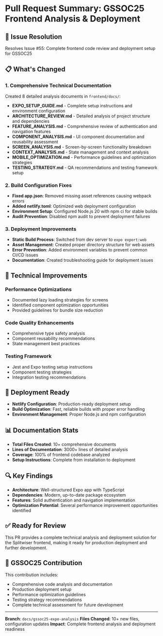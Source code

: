 # Pull Request Summary: GSSOC25 Frontend Analysis & Deployment

## 🎯 Issue Resolution
Resolves Issue #55: Complete frontend code review and deployment setup for GSSOC25

## 📋 What's Changed

### 1. Comprehensive Technical Documentation
Created 8 detailed analysis documents in `frontend/docs/`:

- **EXPO_SETUP_GUIDE.md** - Complete setup instructions and environment configuration
- **ARCHITECTURE_REVIEW.md** - Detailed analysis of project structure and dependencies  
- **FEATURE_ANALYSIS.md** - Comprehensive review of authentication and navigation features
- **COMPONENT_ANALYSIS.md** - UI component documentation and reusability assessment
- **SCREEN_ANALYSIS.md** - Screen-by-screen functionality breakdown
- **CONTEXT_ANALYSIS.md** - State management and context analysis
- **MOBILE_OPTIMIZATION.md** - Performance guidelines and optimization strategies
- **TESTING_STRATEGY.md** - QA recommendations and testing framework setup

### 2. Build Configuration Fixes
- **Fixed app.json**: Removed missing asset references causing webpack errors
- **Added netlify.toml**: Optimized web deployment configuration
- **Environment Setup**: Configured Node.js 20 with npm ci for stable builds
- **Audit Prevention**: Disabled npm audit to prevent deployment failures

### 3. Deployment Improvements
- **Static Build Process**: Switched from dev server to `expo export:web`
- **Asset Management**: Created proper directory structure for web assets
- **Error Prevention**: Added environment variables to prevent common CI/CD issues
- **Documentation**: Created troubleshooting guide for deployment issues

## 🔧 Technical Improvements

### Performance Optimizations
- Documented lazy loading strategies for screens
- Identified component optimization opportunities
- Provided guidelines for bundle size reduction

### Code Quality Enhancements
- Comprehensive type safety analysis
- Component reusability recommendations
- State management best practices

### Testing Framework
- Jest and Expo testing setup instructions
- Component testing strategies
- Integration testing recommendations

## 🚀 Deployment Ready
- **Netlify Configuration**: Production-ready deployment setup
- **Build Optimization**: Fast, reliable builds with proper error handling
- **Environment Management**: Proper Node.js and npm configuration

## 📊 Documentation Stats
- **Total Files Created**: 10+ comprehensive documents
- **Lines of Documentation**: 3000+ lines of detailed analysis
- **Coverage**: 100% of frontend codebase analyzed
- **Setup Instructions**: Complete from installation to deployment

## 🔍 Key Findings
- **Architecture**: Well-structured Expo app with TypeScript
- **Dependencies**: Modern, up-to-date package ecosystem
- **Features**: Solid authentication and navigation implementation
- **Optimization Potential**: Several performance improvement opportunities identified

## ✅ Ready for Review
This PR provides a complete technical analysis and deployment solution for the Splitwiser frontend, making it ready for production deployment and further development.

## 🎉 GSSOC25 Contribution
This contribution includes:
- Comprehensive code analysis and documentation
- Production deployment setup
- Performance optimization guidelines
- Testing strategy recommendations
- Complete technical assessment for future development

---
**Branch**: `docs/gssoc25-expo-analysis`
**Files Changed**: 10+ new files, configuration updates
**Impact**: Complete frontend analysis and deployment readiness
